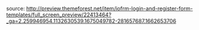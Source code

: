 source: http://preview.themeforest.net/item/iofrm-login-and-register-form-templates/full_screen_preview/22413464?_ga=2.259946954.1132630539.1675049782-281657687.1662653706